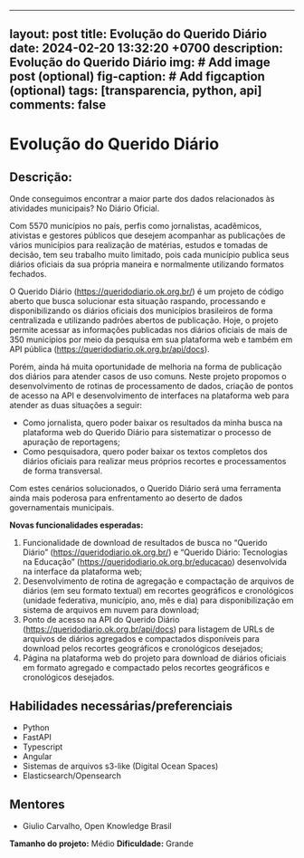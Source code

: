 
---
layout: post
title: Evolução do Querido Diário
date: 2024-02-20 13:32:20 +0700
description: Evolução do Querido Diário
img: # Add image post (optional)
fig-caption: # Add figcaption (optional)
tags: [transparencia, python, api]
comments: false
---

# Evolução do Querido Diário

## Descrição:

Onde conseguimos encontrar a maior parte dos dados relacionados às atividades municipais? No Diário Oficial.

Com 5570 municípios no país, perfis como jornalistas, acadêmicos, ativistas e gestores públicos que desejem acompanhar as publicações de vários municípios para realização de matérias, estudos e tomadas de decisão, tem seu trabalho muito limitado, pois cada município publica seus diários oficiais da sua própria maneira e normalmente utilizando formatos fechados.

O Querido Diário (https://queridodiario.ok.org.br/) é um projeto de código aberto que busca solucionar esta situação raspando, processando e disponibilizando os diários oficiais dos municípios brasileiros de forma centralizada e utilizando padrões abertos de publicação. Hoje, o projeto permite acessar as informações publicadas nos diários oficiais de mais de 350 municípios por meio da pesquisa em sua plataforma web e também em API pública (https://queridodiario.ok.org.br/api/docs).

Porém, ainda há muita oportunidade de melhoria na forma de publicação dos diários para atender casos de uso comuns. Neste projeto propomos o desenvolvimento de rotinas de processamento de dados, criação de pontos de acesso na API e desenvolvimento de interfaces na plataforma web para atender as duas situações a seguir:
- Como jornalista, quero poder baixar os resultados da minha busca na plataforma web do Querido Diário para sistematizar o processo de apuração de reportagens;
- Como pesquisadora, quero poder baixar os textos completos dos diários oficiais para realizar meus próprios recortes e processamentos de forma transversal.

Com estes cenários solucionados, o Querido Diário será uma ferramenta ainda mais poderosa para enfrentamento ao deserto de dados governamentais municipais.

**Novas funcionalidades esperadas:**
1. Funcionalidade de download de resultados de busca no “Querido Diário” (https://queridodiario.ok.org.br/) e “Querido Diário: Tecnologias na Educação” (https://queridodiario.ok.org.br/educacao) desenvolvida na interface da plataforma web;
2. Desenvolvimento de rotina de agregação e compactação de arquivos de diários (em seu formato textual) em recortes geográficos e cronológicos (unidade federativa, município, ano, mês e dia) para disponibilização em sistema de arquivos em nuvem para download;
3. Ponto de acesso na API do Querido Diário (https://queridodiario.ok.org.br/api/docs) para listagem de URLs de arquivos de diários agregados e compactados disponíveis para download pelos recortes geográficos e cronológicos desejados;
4. Página na plataforma web do projeto para download de diários oficiais em formato agregado e compactado pelos recortes geográficos e cronológicos desejados.

## Habilidades necessárias/preferenciais  
- Python
- FastAPI
- Typescript
- Angular
- Sistemas de arquivos s3-like (Digital Ocean Spaces)
- Elasticsearch/Opensearch


## Mentores
- Giulio Carvalho, Open Knowledge Brasil

**Tamanho do projeto:** Médio
**Dificuldade:** Grande
